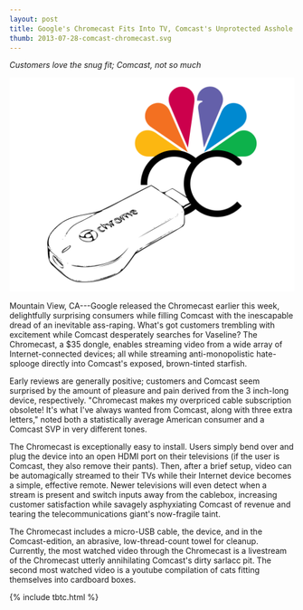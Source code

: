 ```yaml
---
layout: post
title: Google's Chromecast Fits Into TV, Comcast's Unprotected Asshole
thumb: 2013-07-28-comcast-chromecast.svg
---
```


*Customers love the snug fit; Comcast, not so much*

![Oh yeah that's the spot](/assets/2013-07-28-comcast-chromecast.svg)

Mountain View, CA---Google released the Chromecast earlier this week, delightfully surprising consumers while filling Comcast with the inescapable dread of an inevitable ass-raping. What's got customers trembling with excitement while Comcast desperately searches for Vaseline? The Chromecast, a $35 dongle, enables streaming video from a wide array of Internet-connected devices; all while streaming anti-monopolistic hate-splooge directly into Comcast's exposed, brown-tinted starfish.

Early reviews are generally positive; customers and Comcast seem surprised by the amount of pleasure and pain derived from the 3 inch-long device, respectively. "Chromecast makes my overpriced cable subscription obsolete! It's what I've always wanted from Comcast, along with three extra letters," noted both a statistically average American consumer and a Comcast SVP in very different tones.

The Chromecast is exceptionally easy to install. Users simply bend over and plug the device into an open HDMI port on their televisions (if the user is Comcast, they also remove their pants). Then, after a brief setup, video can be automagically streamed to their TVs while their Internet device becomes a simple, effective remote. Newer televisions will even detect when a stream is present and switch inputs away from the cablebox, increasing customer satisfaction while savagely asphyxiating Comcast of revenue and tearing the telecommunications giant's now-fragile taint.

The Chromecast includes a micro-USB cable, the device, and in the Comcast-edition, an abrasive, low-thread-count towel for cleanup. Currently, the most watched video through the Chromecast is a livestream of the Chromecast utterly annihilating Comcast's dirty sarlacc pit. The second most watched video is a youtube compilation of cats fitting themselves into cardboard boxes.

{% include tbtc.html %}
